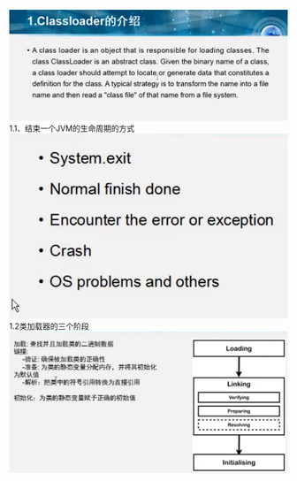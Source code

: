 ![img.png](img.png)
1.1、结束一个JVM的生命周期的方式
    ![img_1.png](img_1.png)
1.2类加载器的三个阶段
    ![img_2.png](img_2.png)
    